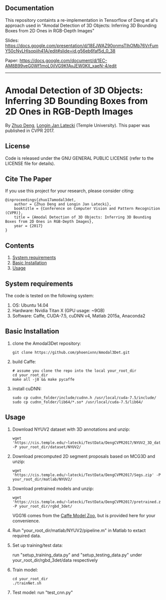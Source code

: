 ## Documentation
This repository containts a re-implementation in Tensorflow of Deng et al's approach used in "Amodal Detection of 3D Objects: Inferring 3D Bounding Boxes from 2D Ones in RGB-Depth Images"

Slides:
https://docs.google.com/presentation/d/18EJWAZ90onmsTlhOMb76VrFumY50cNyLHIsopiih41A/edit#slide=id.g56eb6faf5d_0_38

Paper:
https://docs.google.com/document/d/1EC-AM8B99veG0Wf1moL0jlVG9KfAvJEW0KIl_xaeN-4/edit

________________________________________________________________________________________________

# Amodal Detection of 3D Objects: Inferring 3D Bounding Boxes from 2D Ones in RGB-Depth Images

By [Zhuo Deng](http://www.dnnseye.com), [Longin Jan Latecki](https://cis.temple.edu/~latecki/) (Temple University).
This paper was published in CVPR 2017.

## License 

Code is released under the GNU GENERAL PUBLIC LICENSE (refer to the LICENSE file for details).

## Cite The Paper
If you use this project for your research, please consider citing:

    @inproceedings{zhuo17amodal3det,
        author = {Zhuo Deng and Longin Jan Latecki},
        booktitle = {Conference on Computer Vision and Pattern Recognition (CVPR)},
        title = {Amodal Detection of 3D Objects: Inferring 3D Bounding Boxes from 2D Ones in RGB-Depth Images},
        year = {2017}
    }


## Contents
1. [System requirements](#system)
2. [Basic Installation](#install)
3. [Usage](#usage)

## System requirements
The code is tested on the following system:
1. OS: Ubuntu 14.04
2. Hardware: Nvidia Titan X (GPU usage: ~9GB)
3. Software: Caffe, CUDA-7.5, cuDNN v4, Matlab 2015a, Anaconda2

## Basic Installation
1. clone the Amodal3Det repository: 
    ```Shell
    git clone https://github.com/phoenixnn/Amodal3Det.git

    ```
2. build Caffe:
    ```Shell
    # assume you clone the repo into the local your_root_dir
    cd your_root_dir
    make all -j8 && make pycaffe
    ```
3. install cuDNN:
    ```Shell
    sudo cp cudnn_folder/include/cudnn.h /usr/local/cuda-7.5/include/
    sudo cp cudnn_folder/lib64/*.so* /usr/local/cuda-7.5/lib64/
    ```

## Usage
1. Download NYUV2 dataset with 3D annotations and unzip:
    ```Shell
    wget 'https://cis.temple.edu/~latecki/TestData/DengCVPR2017/NYUV2_3D_dataset.zip' -P your_root_dir/dataset/NYUV2/
    ```
2. Download precomputed 2D segment proposals based on MCG3D and unzip:
    ```Shell
    wget 'https://cis.temple.edu/~latecki/TestData/DengCVPR2017/Segs.zip' -P your_root_dir/matlab/NYUV2/
    ```
3. Download pretrained models and unzip:
    ```Shell
    wget 'https://cis.temple.edu/~latecki/TestData/DengCVPR2017/pretrained.zip' -P your_root_dir/rgbd_3det/
    ```
    VGG16 comes from the [Caffe Model Zoo](https://github.com/BVLC/caffe/wiki/Model-Zoo), 
    but is provided here for your convenience.

4. Run "your_root_dir/matlab/NYUV2/pipeline.m" in Matlab to extact required data.
5. Set up training/test data:

   run "setup_training_data.py" and "setup_testing_data.py" under your_root_dir/rgbd_3det/data respectively
6. Train model:
    ```Shell
    cd your_root_dir
    ./trainNet.sh
    ```
7. Test model: run "test_cnn.py"


